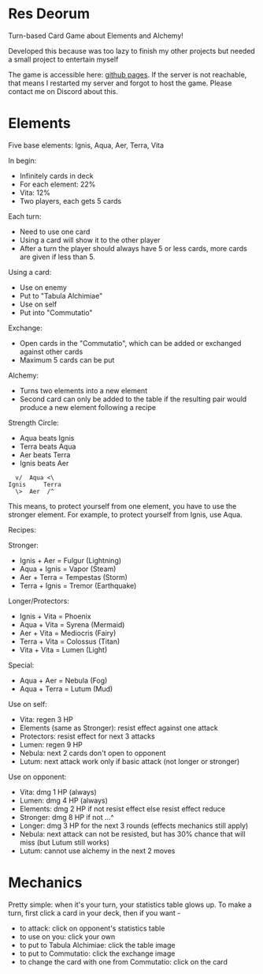 # Res Deorum

Turn-based Card Game about Elements and Alchemy!

Developed this because was too lazy to finish my other projects
but needed a small project to entertain myself

The game is accessible here: [github pages](https://gxlg.github.io/res-deorum/).
If the server is not reachable, that means I restarted my server
and forgot to host the game. Please contact me on Discord about this.

# Elements

Five base elements: Ignis, Aqua, Aer, Terra, Vita

In begin:
* Infinitely cards in deck
* For each element: 22%
* Vita: 12%
* Two players, each gets 5 cards

Each turn:
* Need to use one card
* Using a card will show it to the other player
* After a turn the player should always have 5 or less cards,
more cards are given if less than 5.

Using a card:
* Use on enemy
* Put to "Tabula Alchimiae"
* Use on self
* Put into "Commutatio"

Exchange:
* Open cards in the "Commutatio", which can be added
or exchanged against other cards
* Maximum 5 cards can be put

Alchemy:
* Turns two elements into a new element
* Second card can only be added to the table if the resulting
pair would produce a new element following a recipe

Strength Circle:
* Aqua beats Ignis
* Terra beats Aqua
* Aer beats Terra
* Ignis beats Aer

```
  v/  Aqua <\
Ignis     Terra
  \>  Aer  /^
```

This means, to protect yourself from one element, you
have to use the stronger element. For example, to protect
yourself from Ignis, use Aqua.

Recipes:

Stronger:
* Ignis + Aer   = Fulgur    (Lightning)
* Aqua  + Ignis = Vapor     (Steam)
* Aer   + Terra = Tempestas (Storm)
* Terra + Ignis = Tremor    (Earthquake)

Longer/Protectors:
* Ignis + Vita  = Phoenix
* Aqua  + Vita  = Syrena    (Mermaid)
* Aer   + Vita  = Mediocris (Fairy)
* Terra + Vita  = Colossus  (Titan)
* Vita  + Vita  = Lumen     (Light)

Special:
* Aqua  + Aer   = Nebula    (Fog)
* Aqua  + Terra = Lutum     (Mud)

Use on self:
* Vita: regen 3 HP
* Elements (same as Stronger): resist effect against one attack
* Protectors: resist effect for next 3 attacks
* Lumen: regen 9 HP
* Nebula: next 2 cards don't open to opponent
* Lutum: next attack work only if basic attack (not longer or stronger)

Use on opponent:
* Vita: dmg 1 HP (always)
* Lumen: dmg 4 HP (always)
* Elements: dmg 2 HP if not resist effect else resist effect reduce
* Stronger: dmg 8 HP if not ...^
* Longer: dmg 3 HP for the next 3 rounds (effects mechanics still apply)
* Nebula: next attack can not be resisted, but has 30% chance
that will miss (but Lutum still works)
* Lutum: cannot use alchemy in the next 2 moves

# Mechanics

Pretty simple: when it's your turn, your statistics table glows up.
To make a turn, first click a card in your deck, then if you want -

* to attack: click on opponent's statistics table
* to use on you: click your own
* to put to Tabula Alchimiae: click the table image
* to put to Commutatio: click the exchange image
* to change the card with one from Commutatio: click on the card
